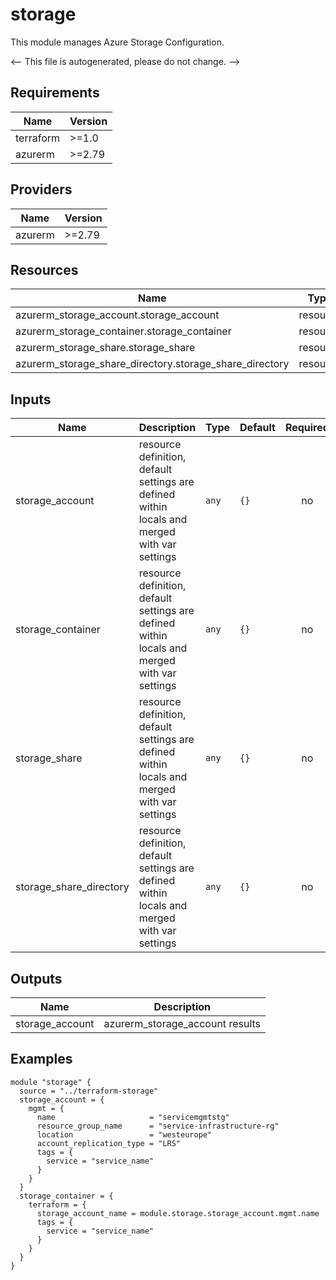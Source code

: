 <!-- BEGIN_TF_DOCS -->
# storage

This module manages Azure Storage Configuration.

<-- This file is autogenerated, please do not change. -->

## Requirements

| Name | Version |
|------|---------|
| terraform | >=1.0 |
| azurerm | >=2.79 |

## Providers

| Name | Version |
|------|---------|
| azurerm | >=2.79 |

## Resources

| Name | Type |
|------|------|
| azurerm_storage_account.storage_account | resource |
| azurerm_storage_container.storage_container | resource |
| azurerm_storage_share.storage_share | resource |
| azurerm_storage_share_directory.storage_share_directory | resource |

## Inputs

| Name | Description | Type | Default | Required |
|------|-------------|------|---------|:--------:|
| storage_account | resource definition, default settings are defined within locals and merged with var settings | `any` | `{}` | no |
| storage_container | resource definition, default settings are defined within locals and merged with var settings | `any` | `{}` | no |
| storage_share | resource definition, default settings are defined within locals and merged with var settings | `any` | `{}` | no |
| storage_share_directory | resource definition, default settings are defined within locals and merged with var settings | `any` | `{}` | no |

## Outputs

| Name | Description |
|------|-------------|
| storage_account | azurerm_storage_account results |

## Examples

```hcl
module "storage" {
  source = "../terraform-storage"
  storage_account = {
    mgmt = {
      name                     = "servicemgmtstg"
      resource_group_name      = "service-infrastructure-rg"
      location                 = "westeurope"
      account_replication_type = "LRS"
      tags = {
        service = "service_name"
      }
    }
  }
  storage_container = {
    terraform = {
      storage_account_name = module.storage.storage_account.mgmt.name
      tags = {
        service = "service_name"
      }
    }
  }
}
```
<!-- END_TF_DOCS -->
